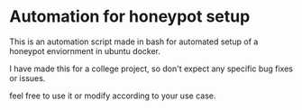 # Automation for honeypot setup

This is an automation script made in bash for automated setup of a honeypot enviornment in ubuntu docker.

I have made this for a college project, so don't expect any specific bug fixes or issues.

feel free to use it or modify according to your use case.
